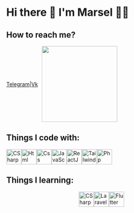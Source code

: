 # Hi there 👋 I'm Marsel 👨‍💻


## How to reach me?
<div style="display: flex; align-items: center;">
  <div style="display: flex; align-items: center;">
    <a href="https://t.me/marsel_ppub">Telegram</a>
    <span>|</span>
    <a href="https://vk.com/marsel_ppub">Vk</a>
  </div>
  <img src="https://media0.giphy.com/media/v1.Y2lkPTc5MGI3NjExdDA0cWs5Zmd6bzZ5Z2x6djkzbTJmaGJlMDlra3IxdHNwNTF1ZzY1bSZlcD12MV9pbnRlcm5hbF9naWZfYnlfaWQmY3Q9Zw/4QxQgWZHbeYwM/giphy.gif" width="200" style="margin-left: 10px;" />
</div>

## Things I code with:
<div style="display: flex;">
  <img alt="CSharp" src="https://raw.githubusercontent.com/marwin1991/profile-technology-icons/refs/heads/main/icons/c%23.png" width="40" style="border:none;">
  <img alt="Html" src="https://raw.githubusercontent.com/marwin1991/profile-technology-icons/refs/heads/main/icons/html.png" width="40" style="border:none;">
  <img alt="Css" src="https://raw.githubusercontent.com/marwin1991/profile-technology-icons/refs/heads/main/icons/css.png" width="40" style="border:none;">
  <img alt="JavaScript" src="https://raw.githubusercontent.com/marwin1991/profile-technology-icons/refs/heads/main/icons/javascript.png" width="40" style="border:none;">
  <img alt="ReactJS" src="https://raw.githubusercontent.com/marwin1991/profile-technology-icons/refs/heads/main/icons/react.png" width="40" style="border:none;">
  <img alt="TailwindCss" src="https://raw.githubusercontent.com/marwin1991/profile-technology-icons/refs/heads/main/icons/tailwind_css.png" width="40" style="border:none;">
  <img alt="Php" src="https://raw.githubusercontent.com/marwin1991/profile-technology-icons/refs/heads/main/icons/php.png" width="40" style="border:none;">
</div>

## Things I learning:
<div style="display: flex; align-items: center; justify-content:center;">
  <img alt="CSharp" src="https://raw.githubusercontent.com/marwin1991/profile-technology-icons/refs/heads/main/icons/c%23.png" width="40" style="border:none;">
  <img alt="Laravel" src="https://raw.githubusercontent.com/marwin1991/profile-technology-icons/refs/heads/main/icons/laravel.png" width="40" style="border:none;">
  <img alt="Flutter" src="https://raw.githubusercontent.com/marwin1991/profile-technology-icons/refs/heads/main/icons/flutter.png" width="40" style="border:none;">
</div>
